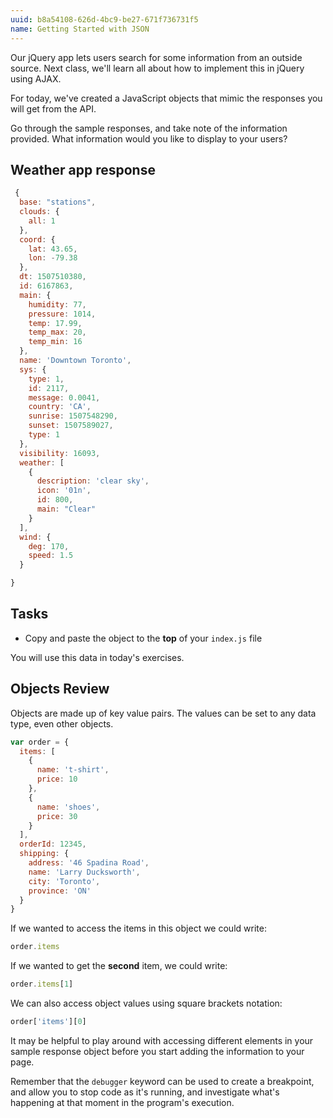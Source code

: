 ```yaml
---
uuid: b8a54108-626d-4bc9-be27-671f736731f5
name: Getting Started with JSON
---
```


Our jQuery app lets users search for some information from an outside source. Next class, we'll learn all about how to implement this in jQuery using AJAX.

For today, we've created a JavaScript objects that mimic the responses you will get from the API.

Go through the sample responses, and take note of the information provided. What information would you like to display to your users?

## Weather app response
```javascript
 {
  base: "stations",
  clouds: {
    all: 1
  },
  coord: {
    lat: 43.65,
    lon: -79.38
  },
  dt: 1507510380,
  id: 6167863,
  main: {
    humidity: 77,
    pressure: 1014,
    temp: 17.99,
    temp_max: 20,
    temp_min: 16
  },
  name: 'Downtown Toronto',
  sys: {
    type: 1,
    id: 2117,
    message: 0.0041,
    country: 'CA',
    sunrise: 1507548290,
    sunset: 1507589027,
    type: 1
  },
  visibility: 16093,
  weather: [
    {
      description: 'clear sky',
      icon: '01n',
      id: 800,
      main: "Clear"
    }
  ],
  wind: {
    deg: 170,
    speed: 1.5
  }

}
```
## Tasks

- Copy and paste the object to the **top** of your `index.js` file

You will use this data in today's exercises.

## Objects Review

Objects are made up of key value pairs. The values can be set to any data type, even other objects.

```javascript
var order = {
  items: [
    {
      name: 't-shirt',
      price: 10
    },
    {
      name: 'shoes',
      price: 30
    }
  ],
  orderId: 12345,
  shipping: {
    address: '46 Spadina Road',
    name: 'Larry Ducksworth',
    city: 'Toronto',
    province: 'ON'
  }
}
```

If we wanted to access the items in this object we could write:

```javascript
order.items
```

If we wanted to get the **second** item, we could write:

```javascript
order.items[1]
```

We can also access object values using square brackets notation:

```javascript
order['items'][0]
```

It may be helpful to play around with accessing different elements in your sample response object before you start adding the information to your page.

Remember that the `debugger` keyword can be used to create a breakpoint, and allow you to stop code as it's running, and investigate what's happening at that moment in the program's execution.
